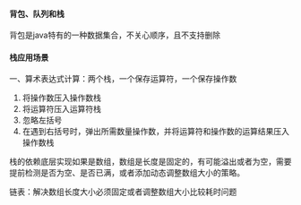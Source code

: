 #### 背包、队列和栈

背包是java特有的一种数据集合，不关心顺序，且不支持删除



#### 栈应用场景

一、算术表达式计算：两个栈，一个保存运算符，一个保存操作数

1. 将操作数压入操作数栈
2. 将运算符压入运算符栈
3. 忽略左括号
4. 在遇到右括号时，弹出所需数量操作数，并将运算符和操作数的运算结果压入操作数栈

栈的依赖底层实现如果是数组，数组是长度是固定的，有可能溢出或者为空，需要提前检测是否为空、是否已满，或者添加动态调整数组大小的策略。



链表：解决数组长度大小必须固定或者调整数组大小比较耗时问题



